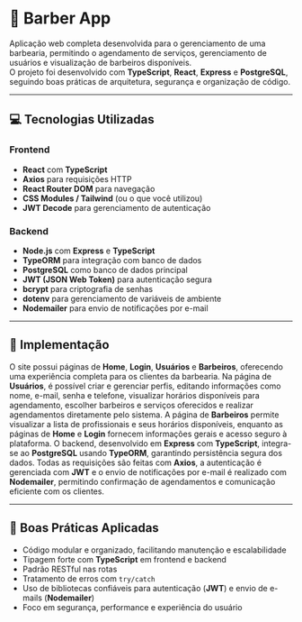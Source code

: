 # 💈 Barber App

Aplicação web completa desenvolvida para o gerenciamento de uma barbearia, permitindo o agendamento de serviços, gerenciamento de usuários e visualização de barbeiros disponíveis.  
O projeto foi desenvolvido com **TypeScript**, **React**, **Express** e **PostgreSQL**, seguindo boas práticas de arquitetura, segurança e organização de código.

---

## 💻 Tecnologias Utilizadas

### **Frontend**
- **React** com **TypeScript**
- **Axios** para requisições HTTP
- **React Router DOM** para navegação
- **CSS Modules / Tailwind** (ou o que você utilizou)
- **JWT Decode** para gerenciamento de autenticação

### **Backend**
- **Node.js** com **Express** e **TypeScript**
- **TypeORM** para integração com banco de dados
- **PostgreSQL** como banco de dados principal
- **JWT (JSON Web Token)** para autenticação segura
- **bcrypt** para criptografia de senhas
- **dotenv** para gerenciamento de variáveis de ambiente
- **Nodemailer** para envio de notificações por e-mail

---

## 🚀 Implementação

O site possui páginas de **Home**, **Login**, **Usuários** e **Barbeiros**, oferecendo uma experiência completa para os clientes da barbearia. Na página de **Usuários**, é possível criar e gerenciar perfis, editando informações como nome, e-mail, senha e telefone, visualizar horários disponíveis para agendamento, escolher barbeiros e serviços oferecidos e realizar agendamentos diretamente pelo sistema. A página de **Barbeiros** permite visualizar a lista de profissionais e seus horários disponíveis, enquanto as páginas de **Home** e **Login** fornecem informações gerais e acesso seguro à plataforma. O backend, desenvolvido em **Express** com **TypeScript**, integra-se ao **PostgreSQL** usando **TypeORM**, garantindo persistência segura dos dados. Todas as requisições são feitas com **Axios**, a autenticação é gerenciada com **JWT** e o envio de notificações por e-mail é realizado com **Nodemailer**, permitindo confirmação de agendamentos e comunicação eficiente com os clientes.

---

## 🧠 Boas Práticas Aplicadas

- Código modular e organizado, facilitando manutenção e escalabilidade  
- Tipagem forte com **TypeScript** em frontend e backend  
- Padrão RESTful nas rotas  
- Tratamento de erros com `try/catch`  
- Uso de bibliotecas confiáveis para autenticação (**JWT**) e envio de e-mails (**Nodemailer**)  
- Foco em segurança, performance e experiência do usuário  
 
